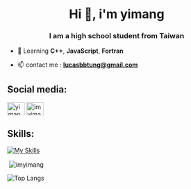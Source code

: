 
<h1 align="center">Hi 👋, i'm yimang</h1>
<h3 align="center">I am a high school student from Taiwan</h3>


- 🌱 Learning **C++**, **JavaScript**, **Fortran**

- 📫 contact me : **lucasbbtung@gmail.com**

## Social media:
<p align="left">
<a href="https://instagram.com/yimang__" target="blank"><img align="center" src="https://raw.githubusercontent.com/rahuldkjain/github-profile-readme-generator/master/src/images/icons/Social/instagram.svg" alt="yimang__" height="30" width="40" /></a>
<a href=" https://x.com/imyimang" target="blank"><img align="center" src="https://raw.githubusercontent.com/rahuldkjain/github-profile-readme-generator/master/src/images/icons/Social/twitter.svg" alt="imyimang" height="30" width="40" /></a>
</p>

## Skills:
[![My Skills](https://skillicons.dev/icons?i=cs,cpp,py,fortran,html)](https://skillicons.dev)


<p>&nbsp;<img align="center" src="https://github-readme-stats.vercel.app/api?username=imyimang&show_icons=true&theme=dark&locale=en" alt="imyimang" /></p>

![Top Langs](https://github-readme-stats.vercel.app/api/top-langs/?username=imyimang&langs_count=20&theme=dark)


